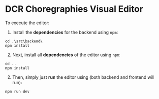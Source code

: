# DCR Choregraphies Visual Editor

To execute the editor:

1. Install the **dependencies** for the backend using `npm`:

```console
cd .\src\backend\
npm install
```

2. Next, install all **dependencies** of the editor using `npm`:

```console
cd ..
npm install
```

2. Then, simply just **run** the editor using (both backend and frontend will run):

```console
npm run dev
```
